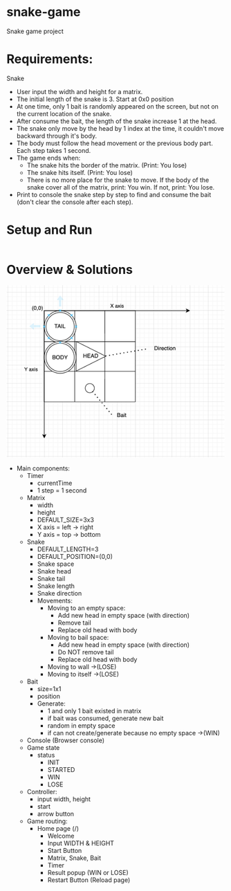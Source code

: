 # snake-game
Snake game project


# Requirements: 
Snake
- User input the width and height for a matrix.
- The initial length of the snake is 3. Start at 0x0 position
- At one time, only 1 bait is randomly appeared on the screen, but not on the current location of the snake.
- After consume the bait, the length of the snake increase 1 at the head.
- The snake only move by the head by 1 index at the time, it couldn't move backward through it's body.
- The body must follow the head movement or the previous body part. Each step takes 1 second.
- The game ends when:
  + The snake hits the border of the matrix. (Print: You lose)
  + The snake hits itself. (Print: You lose)
  + There is no more place for the snake to move. If the body of the snake cover all of the matrix, print: You win. If not, print: You lose.
- Print to console the snake step by step to find and consume the bait (don't clear the console after each step).


# Setup and Run
```
```


# Overview & Solutions
![alt text](./docs/img/image.png)
- Main components:
    + Timer
        + currentTime
        + 1 step = 1 second
    + Matrix 
      + width
      + height
      + DEFAULT_SIZE=3x3
      + X axis = left -> right
      + Y axis = top -> bottom
    + Snake 
      + DEFAULT_LENGTH=3
      + DEFAULT_POSITION=(0,0)
      + Snake space
      + Snake head
      + Snake tail
      + Snake length
      + Snake direction
      + Movements:
        + Moving to an empty space:
          + Add new head in empty space (with direction)
          + Remove tail
          + Replace old head with body
        + Moving to bail space:
          + Add new head in empty space (with direction)
          + Do NOT remove tail
          + Replace old head with body
        + Moving to wall ->(LOSE)
        + Moving to itself ->(LOSE)
    + Bait
      + size=1x1
      + position
      + Generate:
        + 1 and only 1 bait existed in matrix
        + if bait was consumed, generate new bait
        + random in empty space
        + if can not create/generate because no empty space ->(WIN)
    + Console (Browser console)
    + Game state  
      + status
        + INIT
        + STARTED
        + WIN
        + LOSE
    + Controller:
      + input width, height
      + start
      + arrow button
    + Game routing:
      + Home page (/)
        + Welcome
        + Input WIDTH & HEIGHT
        + Start Button
        + Matrix, Snake, Bait
        + Timer
        + Result popup (WIN or LOSE)
        + Restart Button (Reload page)
        
  

  

